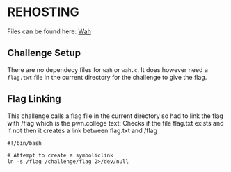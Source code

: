 # REHOSTING

Files can be found here: [Wah](https://2022.angstromctf.com/challenges)

## Challenge Setup
There are no dependecy files for `wah` or `wah.c`. It does however need a `flag.txt` file in the current directory for the challenge to give the flag.

## Flag Linking
This challenge calls a flag file in the current directory so had to link the flag with /flag which is the pwn.college text:
Checks if the file flag.txt exists and if not then it creates a link between flag.txt and /flag
```
#!/bin/bash

# Attempt to create a symboliclink
ln -s /flag /challenge/flag 2>/dev/null
```